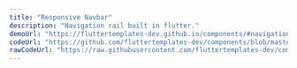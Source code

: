 ```yaml
---
title: "Responsive Navbar"
description: "Navigation rail built in flutter."
demoUrl: "https://fluttertemplates-dev.github.io/components/#navigation/nav_bar/responsive_nav_bar"
codeUrl: "https://github.com/fluttertemplates-dev/components/blob/master/lib/components/navigation/nav_bar/responsive_nav_bar.dart"
rawCodeUrl: "https://raw.githubusercontent.com/fluttertemplates-dev/components/master/lib/components/navigation/nav_bar/responsive_nav_bar.dart"
---
```

